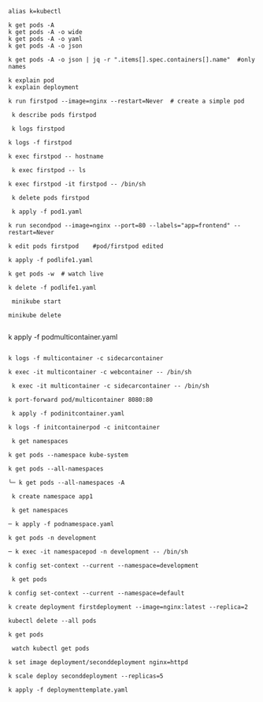 ```
alias k=kubectl
```
```
k get pods -A
k get pods -A -o wide
k get pods -A -o yaml
k get pods -A -o json
```

```
k get pods -A -o json | jq -r ".items[].spec.containers[].name"  #only names
```
```
k explain pod
k explain deployment
```
```
k run firstpod --image=nginx --restart=Never  # create a simple pod
```
```
 k describe pods firstpod
```
```
 k logs firstpod
```
```
k logs -f firstpod
```
```
k exec firstpod -- hostname
```
```
 k exec firstpod -- ls
```
```
k exec firstpod -it firstpod -- /bin/sh
```
```
 k delete pods firstpod
```

```
 k apply -f pod1.yaml
```

```
k run secondpod --image=nginx --port=80 --labels="app=frontend" --restart=Never
```

```
k edit pods firstpod    #pod/firstpod edited
```

```
k apply -f podlife1.yaml
```
```
k get pods -w  # watch live
```

```
k delete -f podlife1.yaml
```

```
 minikube start
```
```
minikube delete
```
```

```
k apply -f podmulticontainer.yaml
```

k logs -f multicontainer -c sidecarcontainer
```

```
k exec -it multicontainer -c webcontainer -- /bin/sh
```
```
 k exec -it multicontainer -c sidecarcontainer -- /bin/sh
```
```
k port-forward pod/multicontainer 8080:80
```

```
 k apply -f podinitcontainer.yaml
```

```
k logs -f initcontainerpod -c initcontainer
```

```
 k get namespaces
```

```
k get pods --namespace kube-system
```
```
k get pods --all-namespaces
```
```
╰─ k get pods --all-namespaces -A
```
```
 k create namespace app1
```

```
 k get namespaces
```

```
─ k apply -f podnamespace.yaml
```

```
k get pods -n development
```

```
─ k exec -it namespacepod -n development -- /bin/sh
```
```
k config set-context --current --namespace=development
```
```
 k get pods
```
```
k config set-context --current --namespace=default
```
```
k create deployment firstdeployment --image=nginx:latest --replica=2
```
```
kubectl delete --all pods
```

```
k get pods
```

```
 watch kubectl get pods
```
```
k set image deployment/seconddeployment nginx=httpd
```

```
k scale deploy seconddeployment --replicas=5
```

```
k apply -f deploymenttemplate.yaml
```